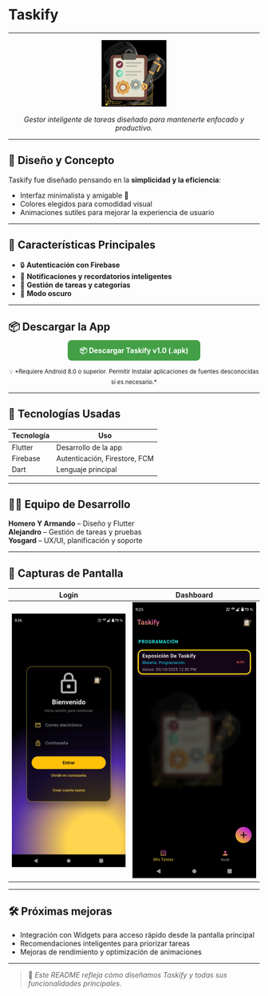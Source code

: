 # Taskify
---

<p align="center">
  <img src="assets/icon/icono.png" alt="Logo Taskify" width="130">
</p>

<p align="center">
  <em>Gestor inteligente de tareas diseñado para mantenerte enfocado y productivo.</em>
</p>

---

## 🎨 Diseño y Concepto

Taskify fue diseñado pensando en la **simplicidad y la eficiencia**:  
- Interfaz minimalista y amigable 🌙  
- Colores elegidos para comodidad visual  
- Animaciones sutiles para mejorar la experiencia de usuario  

---

## 🚀 Características Principales

- 🔒 **Autenticación con Firebase**  
- 🔔 **Notificaciones y recordatorios inteligentes**  
- 📁 **Gestión de tareas y categorías**  
- 🌙 **Modo oscuro**  
---

## 📦 Descargar la App

<p align="center">
  <a href="https://drive.google.com/uc?export=download&id=1H6Pa0qvrXML1WH8672mBTwfeA4YrSOAu"
     style="background-color:#43A047; color:white; padding:12px 24px; border-radius:8px; text-decoration:none; font-weight:bold;">
    📦 Descargar Taskify v1.0 (.apk)
  </a>
</p>

<p align="center">
  <sub>💡 *Requiere Android 8.0 o superior. Permitir Instalar aplicaciones de fuentes desconocidas si es necesario.*</sub>
</p>

---

## 🧩 Tecnologías Usadas

| Tecnología | Uso |
|------------|-----|
| Flutter    | Desarrollo de la app |
| Firebase   | Autenticación, Firestore, FCM |
| Dart       | Lenguaje principal |

---

## 👨‍💻 Equipo de Desarrollo

**Homero Y Armando** – Diseño y Flutter  
**Alejandro** – Gestión de tareas y pruebas  
**Yosgard** – UX/UI, planificación y soporte  

---

## 📸 Capturas de Pantalla

| Login | Dashboard |
|-------|-----------|
| ![Login](assets/screens/login.png) | ![Dashboard](assets/screens/dashboard.png) |

---

## 🛠️ Próximas mejoras

- Integración con Widgets para acceso rápido desde la pantalla principal  
- Recomendaciones inteligentes para priorizar tareas  
- Mejoras de rendimiento y optimización de animaciones  

---

> 📝 *Este README refleja cómo diseñamos Taskify y todas sus funcionalidades principales.*
